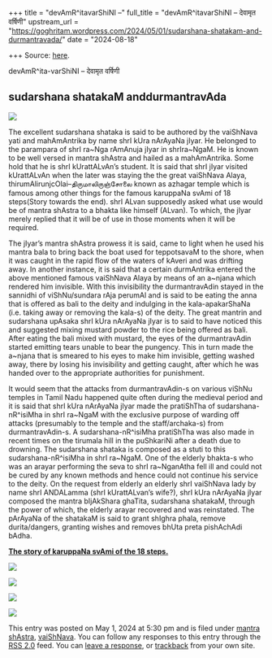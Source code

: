 +++
title = "devAmR^itavarShiNI –"
full_title = "devAmR^itavarShiNI – देवामृत वर्षिणी"
upstream_url = "https://goghritam.wordpress.com/2024/05/01/sudarshana-shatakam-and-durmantravada/"
date = "2024-08-18"

+++
Source: [here](https://goghritam.wordpress.com/2024/05/01/sudarshana-shatakam-and-durmantravada/).

devAmR^ita-varShiNI – देवामृत वर्षिणी

## sudarshana shatakaM anddurmantravAda

<div class="entry">

<div class="wp-block-image">

![](https://goghritam.wordpress.com/wp-content/uploads/2024/05/sudarshana.jpg?w=1024)

</div>

The excellent sudarshana shataka is said to be authored by the vaiShNava yati and mahAmAntrika by name shrI kUra nArAyaNa jIyar. He belonged to the parampara of shrI ra\~Nga rAmAnuja jIyar in shrIra\~NgaM. He is known to be well versed in mantra shAstra and hailed as a mahAmAntrika. Some hold that he is shrI kUrattALvAn’s student. It is said that shrI jIyar visited kUrattALvAn when the later was staying the the great vaiShNava Alaya, thirumAlirunjcOlai–திருமாலிருஞ்சோலை known as azhagar temple which is famous among other things for the famous karuppaNa svAmi of 18 steps(Story towards the end). shrI ALvan supposedly asked what use would be of mantra shAstra to a bhakta like himself (ALvan). To which, the jIyar merely replied that it will be of use in those moments when it will be required.

The jIyar’s mantra shAstra prowess it is said, came to light when he used his mantra bala to bring back the boat used for teppotsavaM to the shore, when it was caught in the rapid flow of the waters of kAveri and was drifting away. In another instance, it is said that a certain durmAntrika entered the above mentioned famous vaiShNava Alaya by means of an a\~njana which rendered him invisible. With this invisibility the durmantravAdin stayed in the sannidhi of viShNu/sundara rAja perumAl and is said to be eating the anna that is offered as bali to the deity and indulging in the kala-apakarShaNa (i.e. taking away or removing the kala-s) of the deity. The great mantrin and sudarshana upAsaka shrI kUra nArAyaNa jIyar is to said to have noticed this and suggested mixing mustard powder to the rice being offered as bali. After eating the bali mixed with mustard, the eyes of the durmantravAdin started emitting tears unable to bear the pungency. This in turn made the a\~njana that is smeared to his eyes to make him invisible, getting washed away, there by losing his invisibility and getting caught, after which he was handed over to the appropriate authorities for punishment.

It would seem that the attacks from durmantravAdin-s on various viShNu temples in Tamil Nadu happened quite often during the medieval period and it is said that shrI kUra nArAyaNa jIyar made the pratiShTha of sudarshana-nR^isiMha in shrI ra\~NgaM with the exclusive purpose of warding off attacks (presumably to the temple and the staff/archaka-s) from durmantravAdin-s. A sudarshana-nR^isiMha pratiShTha was also made in recent times on the tirumala hill in the puShkariNi after a death due to drowning. The sudarshana shataka is composed as a stuti to this sudarshana-nR^isiMha in shrI ra\~NgaM. One of the elderly bhakta-s who was an arayar performing the seva to shrI ra\~NganAtha fell ill and could not be cured by any known methods and hence could not continue his service to the deity. On the request from elderly an elderly shrI vaiShNava lady by name shrI ANDALamma (shrI kUrattALvan’s wife?), shrI kUra nArAyaNa jIyar composed the mantra bIjAkShara ghaTita, sudarshana shatakaM, through the power of which, the elderly arayar recovered and was reinstated. The pArAyaNa of the shatakaM is said to grant shIghra phala, remove durita/dangers, granting wishes and removes bhUta preta pishAchAdi bAdha.

**[The story of karuppaNa svAmi of the 18 steps.](https://archive.anudinam.org/2016/01/22/thirumaliruncholai-sthala-puranam/)**

![](https://goghritam.wordpress.com/wp-content/uploads/2024/05/image-2.png?w=641)

![](https://goghritam.wordpress.com/wp-content/uploads/2024/05/image-5.png?w=581)

<div class="wp-block-image">

![](https://goghritam.wordpress.com/wp-content/uploads/2024/05/image-7.png?w=600)

</div>

<div class="wp-block-image">

![](https://goghritam.wordpress.com/wp-content/uploads/2024/05/image-9.png?w=775)

</div>

This entry was posted on May 1, 2024 at 5:30 pm and is filed under [mantra shAstra](https://goghritam.wordpress.com/category/mantra-shastra/), [vaiShNava](https://goghritam.wordpress.com/category/vaishnava/). You can follow any responses to this entry through the [RSS 2.0](https://goghritam.wordpress.com/2024/05/01/sudarshana-shatakam-and-durmantravada/feed/) feed. You can [leave a response](#respond), or [trackback](https://goghritam.wordpress.com/2024/05/01/sudarshana-shatakam-and-durmantravada/trackback/) from your own site.

</div>
